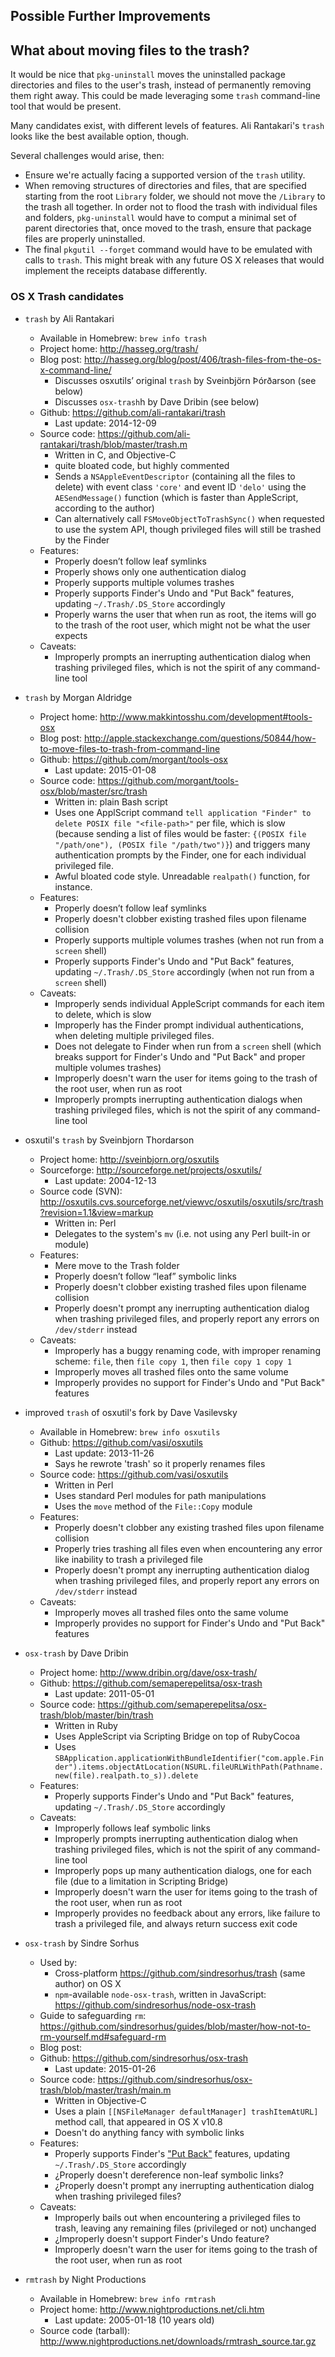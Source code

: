 Possible Further Improvements
-----------------------------

## What about moving files to the trash?

It would be nice that `pkg-uninstall` moves the uninstalled package
directories and files to the user's trash, instead of permanently
removing them right away. This could be made leveraging some `trash`
command-line tool that would be present.

Many candidates exist, with different levels of features. Ali
Rantakari's `trash` looks like the best available option, though.

Several challenges would arise, then:

* Ensure we're actually facing a supported version of the `trash`
  utility.
* When removing structures of directories and files, that are
  specified starting from the root `Library` folder, we should not
  move the `/Library` to the trash all together. In order not to flood
  the trash with individual files and folders, `pkg-uninstall` would
  have to comput a minimal set of parent directories that, once moved
  to the trash, ensure that package files are properly uninstalled.
* The final `pkgutil --forget` command would have to be emulated with
  calls to `trash`. This might break with any future OS X releases
  that would implement the receipts database differently.



### OS X Trash candidates

* `trash` by Ali Rantakari
  - Available in Homebrew: `brew info trash`
  - Project home: http://hasseg.org/trash/
  - Blog post: http://hasseg.org/blog/post/406/trash-files-from-the-os-x-command-line/
    * Discusses osxutils’ original `trash` by Sveinbjörn Þórðarson (see below)
    * Discusses `osx-trash`h by Dave Dribin (see below)
  - Github: https://github.com/ali-rantakari/trash
    * Last update: 2014-12-09
  - Source code: https://github.com/ali-rantakari/trash/blob/master/trash.m
    * Written in C, and Objective-C
    * quite bloated code, but highly commented
    * Sends a `NSAppleEventDescriptor` (containing all the files to
      delete) with event class `'core'` and event ID `'delo'` using
      the `AESendMessage()` function (which is faster than
      AppleScript, according to the author)
    * Can alternatively call `FSMoveObjectToTrashSync()` when
      requested to use the system API, though privileged files will
      still be trashed by the Finder
  - Features:
    * Properly doesn’t follow leaf symlinks
    * Properly shows only one authentication dialog
    * Properly supports multiple volumes trashes
    * Properly supports Finder's Undo and "Put Back" features,
      updating `~/.Trash/.DS_Store` accordingly
    * Properly warns the user that when run as root, the items will go
      to the trash of the root user, which might not be what the user
      expects
  - Caveats:
    * Improperly prompts an inerrupting authentication dialog when
      trashing privileged files, which is not the spirit of any
      command-line tool

* `trash` by Morgan Aldridge
  - Project home: http://www.makkintosshu.com/development#tools-osx
  - Blog post: http://apple.stackexchange.com/questions/50844/how-to-move-files-to-trash-from-command-line
  - Github: https://github.com/morgant/tools-osx
    * Last update: 2015-01-08
  - Source code: https://github.com/morgant/tools-osx/blob/master/src/trash
    * Written in: plain Bash script
    * Uses one ApplScript command `tell application "Finder" to delete
      POSIX file "<file-path>"` per file, which is slow (because
      sending a list of files would be faster: `{(POSIX file
      "/path/one"), (POSIX file "/path/two")}`) and triggers many
      authentication prompts by the Finder, one for each individual
      privileged file.
    * Awful bloated code style. Unreadable `realpath()` function, for
      instance.
  - Features:
    * Properly doesn’t follow leaf symlinks
    * Properly doesn't clobber existing trashed files upon filename
      collision
    * Properly supports multiple volumes trashes (when not run from a
      `screen` shell)
    * Properly supports Finder's Undo and "Put Back" features,
      updating `~/.Trash/.DS_Store` accordingly (when not run from a
      `screen` shell)
  - Caveats:
    * Improperly sends individual AppleScript commands for each item
      to delete, which is slow
    * Improperly has the Finder prompt individual authentications,
      when deleting multiple privileged files.
    * Does not delegate to Finder when run from a `screen` shell
      (which breaks support for Finder's Undo and "Put Back" and
      proper multiple volumes trashes)
    * Improperly doesn't warn the user for items going to the trash of
      the root user, when run as root
    * Improperly prompts inerrupting authentication dialogs when
      trashing privileged files, which is not the spirit of any
      command-line tool

* osxutil's `trash` by Sveinbjorn Thordarson
  - Project home: http://sveinbjorn.org/osxutils
  - Sourceforge: http://sourceforge.net/projects/osxutils/
    * Last update: 2004-12-13
  - Source code (SVN): http://osxutils.cvs.sourceforge.net/viewvc/osxutils/osxutils/src/trash?revision=1.1&view=markup
    * Written in: Perl
    * Delegates to the system's `mv` (i.e. not using any Perl built-in or module)
  - Features:
    * Mere move to the Trash folder
    * Properly doesn’t follow “leaf” symbolic links
    * Properly doesn't clobber existing trashed files upon filename
      collision
    * Properly doesn't prompt any inerrupting authentication dialog
      when trashing privileged files, and properly report any errors
      on `/dev/stderr` instead
  - Caveats:
    * Improperly has a buggy renaming code, with improper renaming
      scheme: `file`, then `file copy 1`, then `file copy 1 copy 1`
    * Improperly moves all trashed files onto the same volume
    * Improperly provides no support for Finder's Undo and "Put Back"
      features

* improved `trash` of osxutil's fork by Dave Vasilevsky
  - Available in Homebrew: `brew info osxutils`
  - Github: https://github.com/vasi/osxutils
    * Last update: 2013-11-26
    * Says he rewrote 'trash' so it properly renames files
  - Source code: https://github.com/vasi/osxutils
    * Written in Perl
    * Uses standard Perl modules for path manipulations
    * Uses the `move` method of the `File::Copy` module
  - Features:
    * Properly doesn't clobber any existing trashed files upon
      filename collision
    * Properly tries trashing all files even when encountering any
      error like inability to trash a privileged file
    * Properly doesn't prompt any inerrupting authentication dialog
      when trashing privileged files, and properly report any errors
      on `/dev/stderr` instead
  - Caveats:
    * Improperly moves all trashed files onto the same volume
    * Improperly provides no support for Finder's Undo and "Put Back"
      features

* `osx-trash` by Dave Dribin
  - Project home: http://www.dribin.org/dave/osx-trash/
  - Github: https://github.com/semaperepelitsa/osx-trash
    * Last update: 2011-05-01
  - Source code: https://github.com/semaperepelitsa/osx-trash/blob/master/bin/trash
    * Written in Ruby
    * Uses AppleScript via Scripting Bridge on top of RubyCocoa
    * Uses `SBApplication.applicationWithBundleIdentifier("com.apple.Finder").items.objectAtLocation(NSURL.fileURLWithPath(Pathname.new(file).realpath.to_s)).delete`
  - Features:
    * Properly supports Finder's Undo and "Put Back" features,
      updating `~/.Trash/.DS_Store` accordingly
  - Caveats:
    * Improperly follows leaf symbolic links
    * Improperly prompts inerrupting authentication dialog when
      trashing privileged files, which is not the spirit of any
      command-line tool
    * Improperly pops up many authentication dialogs, one for each
      file (due to a limitation in Scripting Bridge)
    * Improperly doesn't warn the user for items going to the trash of
      the root user, when run as root
    * Improperly provides no feedback about any errors, like failure
      to trash a privileged file, and always return success exit code

* `osx-trash` by Sindre Sorhus
  - Used by:
    * Cross-platform https://github.com/sindresorhus/trash (same author) on OS X
    * `npm`-available `node-osx-trash`, written in JavaScript: https://github.com/sindresorhus/node-osx-trash
  - Guide to safeguarding `rm`: https://github.com/sindresorhus/guides/blob/master/how-not-to-rm-yourself.md#safeguard-rm
  - Blog post: 
  - Github: https://github.com/sindresorhus/osx-trash
    * Last update: 2015-01-26
  - Source code: https://github.com/sindresorhus/osx-trash/blob/master/trash/main.m
    * Written in Objective-C
    * Uses a plain `[[NSFileManager defaultManager] trashItemAtURL]`
      method call, that appeared in OS X v10.8
    * Doesn't do anything fancy with symbolic links
  - Features:
    * Properly supports Finder's
      ["Put Back"](http://mac-fusion.com/trash-tip-how-to-put-files-back-to-their-original-location/)
      features, updating `~/.Trash/.DS_Store` accordingly
    * ¿Properly doesn't dereference non-leaf symbolic links?
    * ¿Properly doesn't prompt any inerrupting authentication dialog
      when trashing privileged files?
  - Caveats:
    * Improperly bails out when encountering a privileged files to
      trash, leaving any remaining files (privileged or not) unchanged
    * ¿Improperly doesn't support Finder's Undo feature?
    * Improperly doesn't warn the user for items going to the trash of
      the root user, when run as root

* `rmtrash` by Night Productions
  - Available in Homebrew: `brew info rmtrash`
  - Project home: http://www.nightproductions.net/cli.htm
    * Last update: 2005-01-18 (10 years old)
  - Source code (tarball): http://www.nightproductions.net/downloads/rmtrash_source.tar.gz
